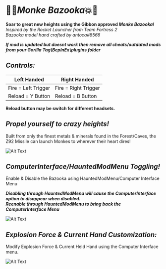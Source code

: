 # 🦍💥*Monke Bazooka*💥🦍

__Soar to great new heights using the Gibbon approved *Monke Bazooka!*__ <br /> *Inspired by the Rocket Launcher from Team Fortress 2* <br /> *Bazooka model hand crafted by antoca#8566*

__*If mod is updated but doesnt work then remove all cheats/outdated mods from your Gorilla Tag\BepInEx\plugins folder*__

## *Controls:*

| Left Handed  | Right Handed |
| ------------- | ------------- |
| Fire = Left Trigger  | Fire = Right Trigger  |
| Reload = Y Button  | Reload = B Button  |

__Reload button may be switch for different headsets.__

## *Propel yourself to crazy heights!*
Built from only the finest metals & minerals found in the Forest/Caves, the Z92 Missile can launch Monkes to wherever their heart dires!

![Alt Text](https://github.com/Waulta/MonkeBazooka/blob/master/Gifs/MBLogo.gif)

## *ComputerInterface/HauntedModMenu Toggling!*
Enable & Disable the Bazooka using HauntedModMenu/Computer Interface Menu

__*Disabling through HauntedModMenu will cause the ComputerInterface option to disappear when disabled. <br /> Reenable through HauntedModMenu to bring back the ComputerInterface Menu*__

![Alt Text](https://github.com/Waulta/MonkeBazooka/blob/master/Gifs/MBToggle.gif)

## *Explosion Force & Current Hand Customization:*
Modify Explosion Force & Current Held Hand using the Computer Interface menu.

![Alt Text](https://github.com/Waulta/MonkeBazooka/blob/master/Gifs/MBHandSwitch.gif)
